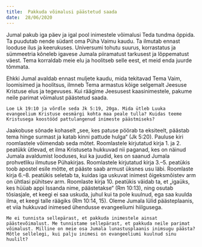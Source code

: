 ```yaml
---
title:  Pakkuda võimalusi päästetud saada
date:  28/06/2020
---
```


Jumal pakub iga päev ja igal pool inimestele võimalusi Teda tundma õppida. Ta puudutab nende südant oma Püha Vaimu kaudu. Ta ilmutab ennast looduse ilus ja keerukuses. Universumi tohutu suurus, korrastatus ja sümmeetria kõneleb igavese Jumala piiramatust tarkusest ja lõppematust väest. Tema korraldab meie elu ja hoolitseb selle eest, et meid enda juurde tõmmata.

Ehkki Jumal avaldab ennast muljete kaudu, mida tekitavad Tema Vaim, loomisimed ja hoolitsus, ilmneb Tema armastus kõige selgemalt Jeesuse Kristuse elus ja tegevuses. Kui räägime Jeesusest kaasinimestele, pakume neile parimat võimalust päästetud saada.

`Loe Lk 19:10 ja võrdle seda Jk 5:19, 20ga. Mida ütleb Luuka evangeelium Kristuse eesmärgi kohta maa peale tulla? Kuidas teeme Kristusega koostööd pattulangenud inimeste päästmiseks?`

Jaakobuse sõnade kohaselt „see, kes patuse pöörab ta eksiteelt, päästab tema hinge surmast ja katab kinni pattude hulga“ (Jk 5:20). Pauluse kiri roomlastele võimendab seda mõtet. Roomlastele kirjutatud kirja 1. ja 2. peatükk ütlevad, et ilma Kristuseta hukkuvad nii paganad, kes on näinud Jumala avaldumist looduses, kui ka juudid, kes on saanud Jumala prohvetliku ilmutuse Pühakirjas. Roomlastele kirjutatud kirja 3.–5. peatükis toob apostel esile mõtte, et pääste saab armust üksnes usu läbi. Roomlaste kirja 6.–8. peatükis seletab ta, kuidas iga uskuvat inimest õigeksmõistev arm on ühtlasi pühitsev arm. Roomlaste kirja 10. peatükis väidab ta, et „igaüks, kes hüüab appi Issanda nime, päästetakse“ (Rm 10:13), ning osutab tõsiasjale, et keegi ei saa uskuda, juhul kui ta pole kuulnud, ega saa kuulda ilma, et keegi talle räägiks (Rm 10:14, 15). Oleme Jumala lülid päästeplaanis, et viia hukkuvad inimesed ühendusse evangeeliumi hiilgusega.

`Me ei tunnista sellepärast, et pakkuda inimestele ainsat päästevõimalust. Me tunnistame sellepärast, et pakkuda neile parimat võimalust. Milline on meie osa Jumala lunastusplaanis inimsugu päästa? Mõtle sellelegi, kui palju inimesi on evangeeliumi kuulnud sinu huulilt?`